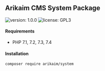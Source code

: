 ## Arikaim CMS System Package
![version: 1.0.0](https://img.shields.io/github/release/arikaim/system.svg)
![license: GPL3](https://img.shields.io/badge/License-GPLv3-blue.svg)



#### Requirements 
  * PHP 7.1, 7.2, 7.3, 7.4


#### Installation

```sh
composer require arikaim/system
```